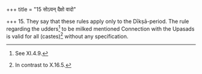+++
title = "15 सोऽयन् दैक्षो वादो"

+++
15. They say that these rules apply only to the Dīkṣā-period. The rule regarding the udders[^1] to be milked mentioned Connection with the Upasads is valid for all (castes)[^2] without any specification.  

[^1]: See XI.4.9.  

[^2]: In contrast to X.16.5.  
